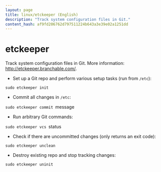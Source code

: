 ```yaml
---
layout: page
title: linux/etckeeper (English)
description: "Track system configuration files in Git."
content_hash: af9fd206762d797511224b643a3e39e02a1251dd
---
```

# etckeeper

Track system configuration files in Git.
More information: <http://etckeeper.branchable.com/>.

- Set up a Git repo and perform various setup tasks (run from `/etc`):

`sudo etckeeper init`

- Commit all changes in `/etc`:

`sudo etckeeper commit `<span class="tldr-var badge badge-pill bg-dark-lm bg-white-dm text-white-lm text-dark-dm font-weight-bold">message</span>

- Run arbitrary Git commands:

`sudo etckeeper vcs `<span class="tldr-var badge badge-pill bg-dark-lm bg-white-dm text-white-lm text-dark-dm font-weight-bold">status</span>

- Check if there are uncommitted changes (only returns an exit code):

`sudo etckeeper unclean`

- Destroy existing repo and stop tracking changes:

`sudo etckeeper uninit`
